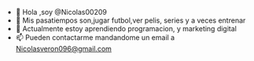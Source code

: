 - 👋 Hola ,soy @Nicolas00209
- 👀 Mis pasatiempos son,jugar futbol,ver pelis, series y a veces entrenar
- 🌱 Actualmente estoy aprendiendo programacion, y marketing digital
 - 📫 Pueden contactarme mandandome un email a Nicolasveron096@gmail.com


<!---
Nicolas00209/Nicolas00209 is a ✨ special ✨ repository because its `README.md` (this file) appears on your GitHub profile.
You can click the Preview link to take a look at your changes.
--->
